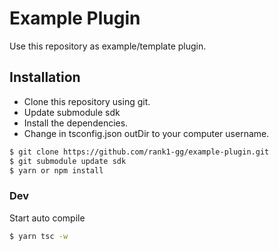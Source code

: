 # Example Plugin

Use this repository as example/template plugin.


## Installation

 - Clone this repository using git.
 - Update submodule sdk
 - Install the dependencies.
 - Change in tsconfig.json outDir to your computer username.

```sh
$ git clone https://github.com/rank1-gg/example-plugin.git
$ git submodule update sdk
$ yarn or npm install
```

### Dev
 
Start auto compile
```sh
$ yarn tsc -w
```